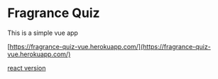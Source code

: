 # Fragrance Quiz

This is a simple vue app

[https://fragrance-quiz-vue.herokuapp.com/](https://fragrance-quiz-vue.herokuapp.com/)

[react version](https://github.com/lizch3n/react-test-project)

